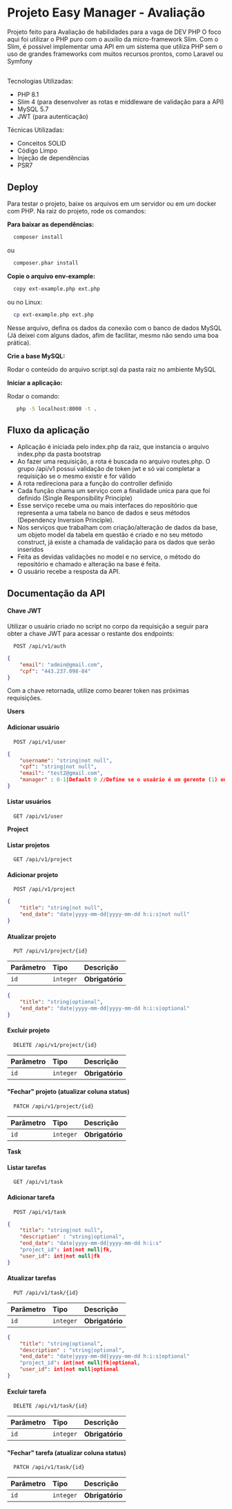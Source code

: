 
# Projeto Easy Manager - Avaliação

Projeto feito para Avaliação de habilidades para a vaga de DEV PHP
O foco aqui foi utilizar o PHP puro com o auxilio da micro-framework Slim.
Com o Slim, é possivel implementar uma API em um sistema que utiliza PHP sem o uso de grandes frameworks com muitos recursos prontos, como Laravel ou Symfony

##

Tecnologias Utilizadas:

- PHP 8.1
- Slim 4 (para desenvolver as rotas e middleware de validação para a API)
- MySQL 5.7
- JWT (para autenticação)

Técnicas Utilizadas:

- Conceitos SOLID
- Código Limpo
- Injeção de dependências
- PSR7

## Deploy

Para testar o projeto, baixe os arquivos em um servidor ou em um docker com PHP. Na raiz do projeto, rode os comandos:

**Para baixar as dependências:**

```bash
  composer install
```
ou
```bash
  composer.phar install
```

**Copie o arquivo env-example:**

```bash
  copy ext-example.php ext.php
```

ou no Linux:

```bash
  cp ext-example.php ext.php
```

Nesse arquivo, defina os dados da conexão com o banco de dados MySQL (Já deixei com alguns dados, afim de facilitar, mesmo não sendo uma boa prática).

**Crie a base MySQL:**

Rodar o conteúdo do arquivo script.sql da pasta raiz no ambiente MySQL

**Iniciar a aplicação:**

Rodar o comando:

```bash
   php -S localhost:8000 -t .
```

## Fluxo da aplicação

- Aplicação é iniciada pelo index.php da raiz, que instancia o arquivo index.php da pasta bootstrap
- Ao fazer uma requisição, a rota é buscada no arquivo routes.php. O grupo /api/v1 possui validação de token jwt e só vai completar a requisição se o mesmo existir e for válido
- A rota redireciona para a função do controller definido
- Cada função chama um serviço com a finalidade unica para que foi definido (Single Responsibility Principle)
- Esse serviço recebe uma ou mais interfaces do repositório que representa a uma tabela no banco de dados e seus métodos (Dependency Inversion Principle).
- Nos serviços que trabalham com criação/alteração de dados da base, um objeto model da tabela em questão é criado e no seu método construct, já existe a chamada de validação para os dados que serão inseridos
- Feita as devidas validações no model e no service, o método do repositório e chamado e alteração na base é feita.
- O usuário recebe a resposta da API.


## Documentação da API

#### Chave JWT

Utilizar o usuário criado no script no corpo da requisição a seguir para obter a chave JWT para acessar o restante dos endpoints:

```http
  POST /api/v1/auth
```

```json
{
    "email": "admin@gmail.com",
    "cpf": "443.237.098-84"
}
```

Com a chave retornada, utilize como bearer token nas próximas requisições.

**Users**

#### Adicionar usuário

```http
  POST /api/v1/user
```

```json
{
    "username": "string|not null",
    "cpf": "string|not null",
    "email": "test2@gmail.com",
    "manager" : 0-1|Default 0 //Define se o usuário é um gerente (1) ou executor (0)
}
```

#### Listar usuários

```http
  GET /api/v1/user
```

**Project**

#### Listar projetos

```http
  GET /api/v1/project
```

#### Adicionar projeto

```http
  POST /api/v1/project
```

```json
{
    "title": "string|not null",
    "end_date": "date|yyyy-mm-dd|yyyy-mm-dd h:i:s|not null"
}
```

#### Atualizar projeto

```http
  PUT /api/v1/project/{id}
```

| Parâmetro   | Tipo       | Descrição                           |
| :---------- | :--------- | :---------------------------------- |
| `id` | `integer` | **Obrigatório** |

```json
{
    "title": "string|optional",
    "end_date": "date|yyyy-mm-dd|yyyy-mm-dd h:i:s|optional"
}
```

#### Excluir projeto

```http
  DELETE /api/v1/project/{id}
```

| Parâmetro   | Tipo       | Descrição                           |
| :---------- | :--------- | :---------------------------------- |
| `id` | `integer` | **Obrigatório** |


#### "Fechar" projeto (atualizar coluna status)

```http
  PATCH /api/v1/project/{id}
```

| Parâmetro   | Tipo       | Descrição                           |
| :---------- | :--------- | :---------------------------------- |
| `id` | `integer` | **Obrigatório** |

**Task**

#### Listar tarefas

```http
  GET /api/v1/task
```

#### Adicionar tarefa

```http
  POST /api/v1/task
```

```json
{
    "title": "string|not null",
    "description" : "string|optional",
    "end_date": "date|yyyy-mm-dd|yyyy-mm-dd h:i:s"
    "project_id": int|not null|fk,
    "user_id": int|not null|fk
}
```

#### Atualizar tarefas

```http
  PUT /api/v1/task/{id}
```

| Parâmetro   | Tipo       | Descrição                           |
| :---------- | :--------- | :---------------------------------- |
| `id` | `integer` | **Obrigatório** |

```json
{
    "title": "string|optional",
    "description" : "string|optional",
    "end_date": "date|yyyy-mm-dd|yyyy-mm-dd h:i:s|optional"
    "project_id": int|not null|fk|optional,
    "user_id": int|not null|optional
}
```

#### Excluir tarefa

```http
  DELETE /api/v1/task/{id}
```

| Parâmetro   | Tipo       | Descrição                           |
| :---------- | :--------- | :---------------------------------- |
| `id` | `integer` | **Obrigatório** |


#### "Fechar" tarefa (atualizar coluna status)

```http
  PATCH /api/v1/task/{id}
```

| Parâmetro   | Tipo       | Descrição                           |
| :---------- | :--------- | :---------------------------------- |
| `id` | `integer` | **Obrigatório** |
